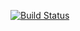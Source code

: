 [![Build Status](https://travis-ci.org/mrgss/module-core.svg?branch=travis-test)](https://travis-ci.org/mrgss/module-core)
